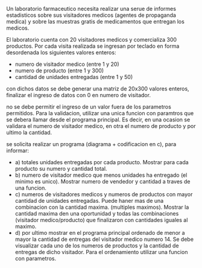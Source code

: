 Un laboratorio farmaceutico necesita realizar una serue de informes estadisticos sobre sus visitadores medicos (agentes de propaganda medica) y sobre las muestras gratis de medicamentos que entregan los medicos. 

El laboratorio cuenta con 20 visitadores medicos y comercializa 300 productos. Por cada visita realizada se ingresan por teclado en forma desordenada los siguientes valores enteros: 

* numero de visitador medico (entre 1 y 20)
* numero de producto (entre 1 y 300)
* cantidad de unidades entregadas (entre 1 y 50)

con dichos datos se debe generar una matriz de 20x300 valores enteros, finalizar el ingreso de datos con 0 en numero de visitador.

no se debe permitir el ingreso de un valor fuera de los parametros permitidos. Para la validacion, utilizar una unica funcion con paramtros que se debera llamar desde el programa principal. Es decir, en una ocasion se validara el numero de visitador medico, en otra el numero de producto y por ultimo la cantidad.

se solicita realizar un programa (diagrama + codificacion en c), para informar:

 * a) totales unidades entregadas por cada producto. Mostrar para cada producto su numero y cantidad total.
 * b) numero de visitador medico que menos unidades ha entregado (el minimo es unico). Mostrar numero de vendedor y cantidad a traves de una funcion.
 * c) numeros de visitadores medicos y numeros de productos con mayor cantidad de unidades entregadas. Puede haner mas de una combinacion con la cantidad maxima. (multiples maximos). Mostrar la cantidad maxima den una oportunidad y todas las combinaciones (visitador medico/producto) que finalizaron con cantidades iguales al maximo.
 * d) por ultimo mostrar en el programa principal ordenado de menor a mayor la cantidad de entregas del visitador medico numero 14. Se debe visualizar cada uno de los numeros de productos y la cantidad de entregas de dicho visitador. Para el ordenamiento utilizar una funcion con parametros.


